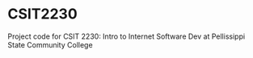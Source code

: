 CSIT2230
========

Project code for CSIT 2230: Intro to Internet Software Dev at Pellissippi State Community College